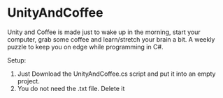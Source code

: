 # UnityAndCoffee

Unity and Coffee is made just to wake up in the morning, start your computer, grab some coffee and learn/stretch your brain a bit. A weekly puzzle to keep you on edge while programming in C#. 

Setup: 
1. Just Download the UnityAndCoffee.cs script and put it into an empty project.
2. You do not need the .txt file. Delete it

